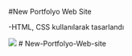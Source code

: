#New Portfolyo Web Site

-HTML, CSS kullanılarak tasarlandı

<img src="screen.gif"/>
# New-Portfolyo-Web-site
